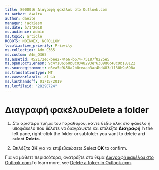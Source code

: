 ```yaml
---
title: 8000016 Διαγραφή φακέλου στο Outlook.com
ms.author: daeite
author: daeite
manager: jackiesm
ms.date: 5/1/2018
ms.audience: Admin
ms.topic: article
ROBOTS: NOINDEX, NOFOLLOW
localization_priority: Priority
ms.collection: Adm_O365
ms.custom: Adm_O365
ms.assetid: 052172e6-bee2-4466-b674-75187f0225e5
ms.openlocfilehash: 9c4f106360b8c0348293ef6309d0d48c9b188122
ms.sourcegitcommit: d6ea5e9458a2b8ceaab3ac4bd483e1130b9a398a
ms.translationtype: MT
ms.contentlocale: el-GR
ms.lasthandoff: 01/15/2019
ms.locfileid: "28290724"
---
```

# <a name="delete-a-folder"></a><span data-ttu-id="7ca79-102">Διαγραφή φακέλου</span><span class="sxs-lookup"><span data-stu-id="7ca79-102">Delete a folder</span></span>

1. <span data-ttu-id="7ca79-103">Στο αριστερό τμήμα του παραθύρου, κάντε δεξιό κλικ στο φάκελο ή υποφάκελο που θέλετε να διαγράψετε και επιλέξτε **Διαγραφή**.</span><span class="sxs-lookup"><span data-stu-id="7ca79-103">In the left pane, right-click the folder or subfolder you want to delete and select **Delete**.</span></span> 
    
2. <span data-ttu-id="7ca79-104">Επιλέξτε **OK** για να επιβεβαιώσετε.</span><span class="sxs-lookup"><span data-stu-id="7ca79-104">Select **OK** to confirm.</span></span> 
    
<span data-ttu-id="7ca79-105">Για να μάθετε περισσότερα, ανατρέξτε στο θέμα [Διαγραφή φακέλου στο Outlook.com](https://go.microsoft.com/fwlink/p/?linkid=873134).</span><span class="sxs-lookup"><span data-stu-id="7ca79-105">To learn more, see [Delete a folder in Outlook.com](https://go.microsoft.com/fwlink/p/?linkid=873134).</span></span>
  

